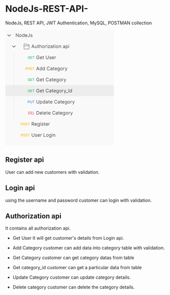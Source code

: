 # NodeJs-REST-API-
NodeJs, REST API, JWT Authentication, MySQL, POSTMAN collection



![alt text](https://github.com/parththeepan/NodeJs-REST-API-/blob/master/document/postman.png?raw=true)

## Register api
User can add new customers with validation.

## Login api
using the username and password customer can login with validation.

## Authorization api 
It contains all authorization api.

* Get User
It will get customer's details from Login api.

* Add Category
customer can add data into category table with validation.

* Get Category
customer can get category datas from table

* Get category_id
customer can get a particular data from table

* Update Category
customer can update category details.

* Delete category
customer can delete the category details.